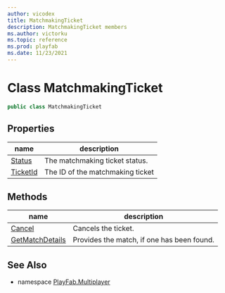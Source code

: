 ```yaml
---
author: vicodex
title: MatchmakingTicket
description: MatchmakingTicket members
ms.author: victorku
ms.topic: reference
ms.prod: playfab
ms.date: 11/23/2021
---
```


# Class MatchmakingTicket

```csharp
public class MatchmakingTicket
```

## Properties

| name | description |
| --- | --- |
| [Status](MatchmakingTicket/Status.md) | The matchmaking ticket status. |
| [TicketId](MatchmakingTicket/TicketId.md) | The ID of the matchmaking ticket |

## Methods

| name | description |
| --- | --- |
| [Cancel](MatchmakingTicket/Cancel.md) | Cancels the ticket. |
| [GetMatchDetails](MatchmakingTicket/GetMatchDetails.md) | Provides the match, if one has been found. |

## See Also

* namespace [PlayFab.Multiplayer](../PlayFabMultiplayerSDK.md)
